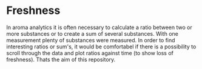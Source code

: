 # Freshness

In aroma analytics it is often necessary to calculate a ratio between two or more substances or to create a sum of several substances. With one measurement plenty of substances were measured. In order to find interesting ratios or sum's, it would be comfortabel if there is a possibility to scroll through the data and plot ratios against time (to show loss of freshness). Thats the aim of this repository.
